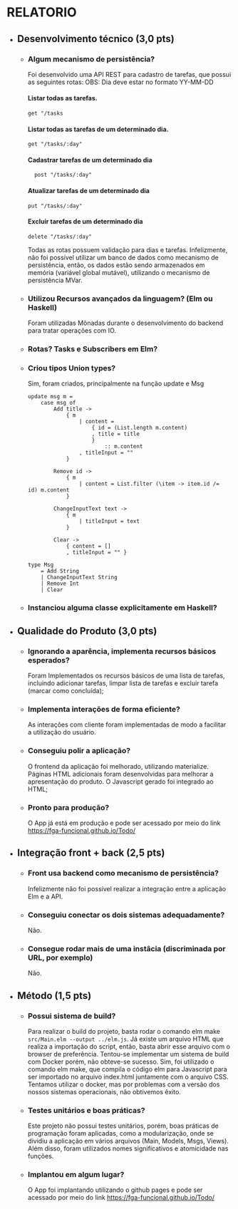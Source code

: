 # RELATORIO

- ## Desenvolvimento técnico  (3,0 pts)
  - ### Algum mecanismo de persistência?

    Foi desenvolvido uma API REST para cadastro de tarefas, que possui as seguintes rotas:
    OBS: Dia deve estar no formato YY-MM-DD

    #### Listar todas as tarefas.
    ```
    get "/tasks
    ```
    #### Listar todas as tarefas de um determinado dia.
    ```
    get "/tasks/:day"
    ```

    #### Cadastrar tarefas de um determinado dia
    ```
      post "/tasks/:day"
    ```

    #### Atualizar tarefas de um determinado dia
    ```
    put "/tasks/:day"
    ```

    #### Excluir tarefas de um determinado dia
    ```
    delete "/tasks/:day"
    ```

    Todas as rotas possuem validação para dias e tarefas. Infelizmente, não foi possível utilizar um banco de dados como mecanismo de persistência, então, os dados estão sendo armazenados em memória (variável global mutável), utilizando o mecanismo de persistência MVar.

  - ### Utilizou Recursos avançados da linguagem? (Elm ou Haskell)
    Foram utilizadas Mônadas durante o desenvolvimento do backend para tratar operações com IO.
  - ### Rotas? Tasks e Subscribers em Elm?
  - ### Criou tipos Union types?
    Sim, foram criados, principalmente na função update e Msg
    ```
    update msg m =
        case msg of
            Add title ->
                { m
                    | content =
                        { id = (List.length m.content)
                        , title = title
                        }
                            :: m.content
                    , titleInput = ""
                }

            Remove id ->
                { m
                    | content = List.filter (\item -> item.id /= id) m.content
                }

            ChangeInputText text ->
                { m
                    | titleInput = text
                }

            Clear ->
                { content = []
                , titleInput = "" }
    ```
    ```
    type Msg
        = Add String
        | ChangeInputText String
        | Remove Int
        | Clear
    ```

  - ### Instanciou alguma classe explicitamente em Haskell?

- ## Qualidade do Produto  (3,0 pts)
   - ### Ignorando a aparência, implementa recursos básicos esperados?
     Foram Implementados os recursos básicos de uma lista de tarefas, incluindo adicionar tarefas, limpar lista de tarefas e excluir tarefa (marcar como concluída);
   - ### Implementa interações de forma eficiente?
     As interações com cliente foram implementadas de modo a facilitar a utilização do usuário.
   - ### Conseguiu polir a aplicação?
     O frontend da aplicação foi melhorado, utilizando materialize. Páginas HTML adicionais foram desenvolvidas para melhorar a apresentação do produto. O Javascript gerado foi integrado ao HTML;
   - ### Pronto para produção?
     O App já está em produção e pode ser acessado por meio do link https://fga-funcional.github.io/Todo/
- ## Integração front + back   (2,5 pts)
  - ### Front usa backend como mecanismo de persistência?
    Infelizmente não foi possível realizar a integração entre a aplicação Elm e a API.
  - ### Conseguiu conectar os dois sistemas adequadamente?
    Não.
  - ### Consegue rodar mais de uma instâcia (discriminada por URL, por exemplo)
    Não.

- ## Método (1,5 pts)
   - ### Possui sistema de build?
     Para realizar o build do projeto, basta rodar o comando elm make ```src/Main.elm --output ../elm.js```. Já existe um arquivo HTML que realiza a importação do script, então, basta abrir esse arquivo com o browser de preferência. Tentou-se implementar um sistema de build com Docker porém, não obteve-se sucesso.
   Sim, foi utilizado o comando elm make, que compila o código elm para Javascript para ser importado no arquivo index.html juntamente com o arquivo CSS. Tentamos utilizar o docker, mas por problemas com a versão dos nossos sistemas operacionais, não obtivemos êxito.
   - ### Testes unitários e boas práticas?
     Este projeto não possui testes unitários, porém, boas práticas de programação foram aplicadas, como a modularização, onde se dividiu a aplicação em vários arquivos (Main, Models, Msgs, Views). Além disso, foram utilizados nomes significativos e atomicidade nas funções.
   - ### Implantou em algum lugar?
     O App foi implantando utilizando o github pages e pode ser acessado por meio do link https://fga-funcional.github.io/Todo/
